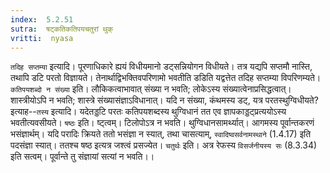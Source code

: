 ```yaml
---
index:  5.2.51
sutra:  षट्कतिकतिपयचतुरां थुक्
vritti:  nyasa
---
```


`तदिह सप्तम्या` इत्यादि। पूरणाधिकारे ह्ययं विधीयमानो डट्सन्नियोगन विधीयते। तत्र यद्यपि सप्तमौ नास्ति, तथापि डटि परतो विज्ञायते। तेनार्थाद्विभक्तिवपरिणामो भवतीति डडिति यद्वत्तेत तदिह सप्तम्या विपरिणम्यते। `कतिपयशब्दो न संख्या` इति। लौकिकत्वाभावात् संख्या न भवति; लोकेऽस्य संख्यात्वेनाप्रसिद्धत्वात्। शास्त्रीयोऽपि न भवति; शास्त्रे संख्यासंज्ञाऽविधानात्। यदि न संख्या, कंथमस्य डट्, यत्र परतस्थुग्विधीयते? इत्याह--`तस्य` इत्यादि। यदेतड्डटि परतः कतिपयशब्दस्य थुग्विधानं तत एव ज्ञापकाड्डट्प्रत्ययोऽस्य भवतीत्यवसीयते। `षष्ठः` इति। ष्ट्त्वम्। टिलोपोऽत्र न भवति। थुग्विधानसामर्थ्यात्। आगमस्य पूर्वान्तकरणं भसंज्ञार्थम्। यदि परादिः क्रियते ततो भसंज्ञा न स्यात्, तथा चासत्याम्, `स्वादिष्वसर्वनामस्थाने` (1.4.17) इति पदसंज्ञा स्यात्। ततश्च षष्ठ इत्यत्र जश्त्वं प्रसज्येत। `चतुर्थः` इति। अत्र रेफस्य `विसर्जनीयस्य सः` (8.3.34) इति सत्वम्। पूर्वान्ते तु संज्ञायां सत्यां न भवति।।

